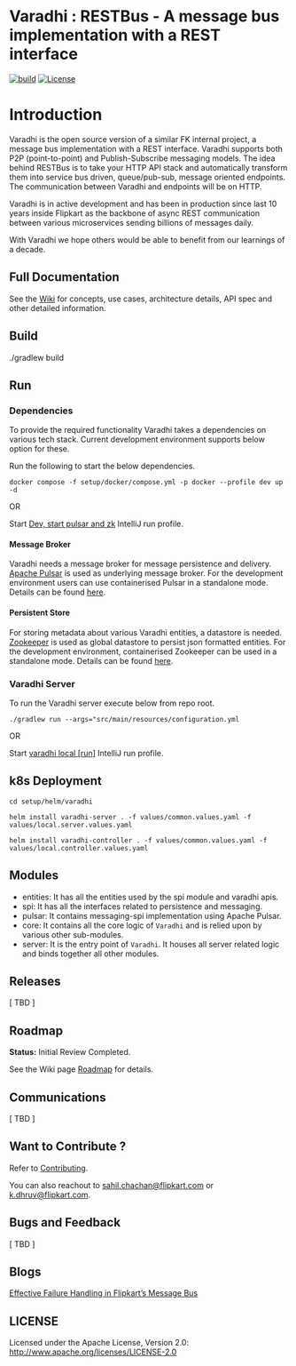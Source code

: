 # Varadhi : RESTBus - A message bus implementation with a REST interface

[![build](https://github.com/flipkart-incubator/varadhi/actions/workflows/gradlebuild.yml/badge.svg?branch=master)](https://github.com/flipkart-incubator/varadhi/actions/workflows/gradlebuild.yml)
[![License](https://img.shields.io/badge/License-Apache_2.0-blue.svg)](https://opensource.org/licenses/Apache-2.0)

# Introduction

Varadhi is the open source version of a similar FK internal project, a message bus implementation with a REST interface.
Varadhi supports both P2P (point-to-point) and Publish-Subscribe messaging models. The idea behind RESTBus is to take
your HTTP API stack and automatically transform them into service bus driven, queue/pub-sub, message oriented endpoints.
The communication between Varadhi and endpoints will be on HTTP.

Varadhi is in active development and has been in production since last 10 years inside Flipkart as the backbone of async
REST communication between various microservices sending billions of messages daily.

With Varadhi we hope others would be able to benefit from our learnings of a decade.

## Full Documentation

See the [Wiki](https://github.com/flipkart-incubator/varadhi/wiki/) for concepts, use cases, architecture details, API
spec and other detailed information.

## Build

./gradlew build

## Run

### Dependencies

To provide the required functionality Varadhi takes a dependencies on various tech stack.
Current development environment supports below option for these.

Run the following to start the below dependencies.

```docker compose -f setup/docker/compose.yml -p docker --profile dev up -d```

OR

Start [Dev, start pulsar and zk](.run%2FDev%2C%20start%20pulsar%20and%20zk.run.xml) IntelliJ run profile.

#### Message Broker

Varadhi needs a message broker for message persistence and delivery. [Apache Pulsar](https://pulsar.apache.org/) is used
as underlying message broker. For the development environment users can use containerised Pulsar in a standalone mode.
Details can be found [here](https://pulsar.apache.org/docs/3.0.x/standalone-docker/).

#### Persistent Store

For storing metadata about various Varadhi entities, a datastore is needed. [Zookeeper](https://zookeeper.apache.org/)
is used as global datastore to persist json formatted entities. For the development environment, containerised Zookeeper
can be
used in a standalone mode. Details can be found [here](https://hub.docker.com/_/zookeeper).

### Varadhi Server

To run the Varadhi server execute below from repo root.

```./gradlew run --args="src/main/resources/configuration.yml```

OR

Start [varadhi local \[run\]](.run%2Fvaradhi%20local%20%5Brun%5D.run.xml) IntelliJ run profile.

## k8s Deployment

```cd setup/helm/varadhi```

```helm install varadhi-server . -f values/common.values.yaml -f values/local.server.values.yaml```

```helm install varadhi-controller . -f values/common.values.yaml -f values/local.controller.values.yaml```

## Modules

- entities: It has all the entities used by the spi module and varadhi apis.
- spi: It has all the interfaces related to persistence and messaging.
- pulsar: It contains messaging-spi implementation using Apache Pulsar.
- core: It contains all the core logic of `Varadhi` and is relied upon by various other sub-modules.
- server: It is the entry point of `Varadhi`. It houses all server related logic and binds together all other modules.

## Releases

[ TBD ]

## Roadmap

**Status:** Initial Review Completed.

See the Wiki page [Roadmap](https://github.com/flipkart-incubator/varadhi/wiki/Roadmap) for details.

## Communications

[ TBD ]

## Want to Contribute ?
Refer to [Contributing](./CONTRIBUTING.md).

You can also reachout to sahil.chachan@flipkart.com or k.dhruv@flipkart.com.

## Bugs and Feedback

[ TBD ]

## Blogs

[Effective Failure Handling in Flipkart’s Message Bus](https://blog.flipkart.tech/effective-failure-handling-in-flipkarts-message-bus-436c36be76cc)

## LICENSE

Licensed under the Apache License, Version 2.0: http://www.apache.org/licenses/LICENSE-2.0
